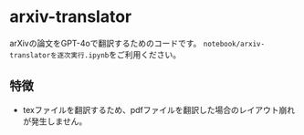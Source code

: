 # arxiv-translator
arXivの論文をGPT-4oで翻訳するためのコードです。
`notebook/arxiv-translatorを逐次実行.ipynb`をご利用ください。

## 特徴
- texファイルを翻訳するため、pdfファイルを翻訳した場合のレイアウト崩れが発生しません。
